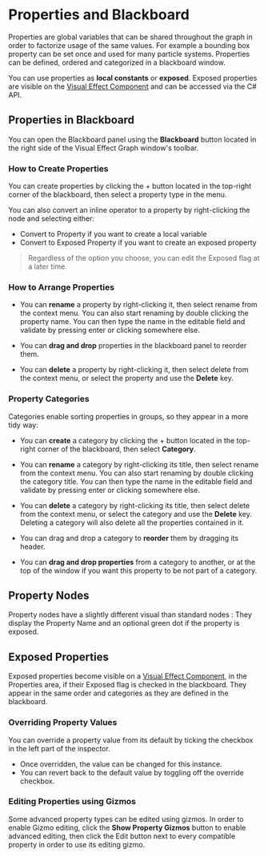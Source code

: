 # Properties and Blackboard

Properties are global variables that can be shared throughout the graph in order to factorize usage of the same values. For example a bounding box property can be set once and used for many particle systems. Properties can be defined, ordered and categorized in a blackboard window. 

You can use properties as **local constants** or **exposed**. Exposed properties are visible on the [Visual Effect Component](VisualEffectComponent.md) and can be accessed via the C# API.

## Properties in Blackboard

You can open the Blackboard panel using the **Blackboard** button located in the right side of the Visual Effect Graph window's toolbar.

### How to Create Properties

You can create properties by clicking the + button located in the top-right corner of the blackboard, then select a property type in the menu.

You can also convert an inline operator to a property by right-clicking the node and selecting either:

* Convert to Property if you want to create a local variable
* Convert to Exposed Property if you want to create an exposed property

> Regardless of the option you choose, you can edit the Exposed flag at a later time.

### How to Arrange Properties

* You can **rename** a property by right-clicking it, then select rename from the context menu. You can also start renaming by double clicking the property name. You can then type the name in the editable field and validate by pressing enter or clicking somewhere else.

* You can **drag and drop** properties in the blackboard panel to reorder them.

* You can **delete** a property by right-clicking it, then select delete from the context menu, or select the property and use the **Delete** key.

### Property Categories

Categories enable sorting properties in groups, so they appear in a more tidy way:

* You can **create** a category by clicking the + button located in the top-right corner of the blackboard, then select **Category**.
* You can **rename** a category by right-clicking its title, then select rename from the context menu. You can also start renaming by double clicking the category title. You can then type the name in the editable field and validate by pressing enter or clicking somewhere else.
* You can **delete** a category by right-clicking its title, then select delete from the context menu, or select the category and use the **Delete** key. Deleting a category will also delete all the properties contained in it.

* You can drag and drop a category to **reorder** them by dragging its header.

* You can **drag and drop properties** from a category to another, or at the top of the window if you want this property to be not part of a category.

## Property Nodes

Property nodes have a slightly different visual than standard nodes : They display the Property Name and an optional green dot if the property is exposed.



## Exposed Properties

Exposed properties become visible on a [Visual Effect Component](VisualEffectComponent.md), in the Properties area, if their Exposed flag is checked in the blackboard. They appear in the same order and categories as they are defined in the blackboard.

### Overriding Property Values

You can override a property value from its default by ticking the checkbox in the left part of the inspector. 

* Once overridden, the value can be changed for this instance. 
* You can revert back to the default value by toggling off the override checkbox.

### Editing Properties using Gizmos

Some advanced property types can be edited using gizmos. In order to enable Gizmo editing, click the **Show Property Gizmos** button to enable advanced editing, then click the Edit button next to every compatible property in order to use its editing gizmo.



